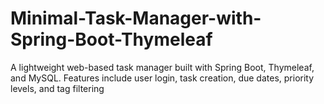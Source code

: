 # Minimal-Task-Manager-with-Spring-Boot-Thymeleaf
A lightweight web-based task manager built with Spring Boot, Thymeleaf, and MySQL. Features include user login, task creation, due dates, priority levels, and tag filtering
